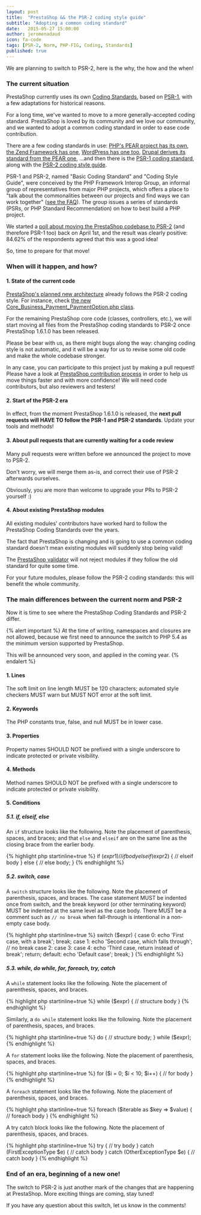 ```yaml
---
layout: post
title:  "PrestaShop && the PSR-2 coding style guide"
subtitle: "Adopting a common coding standard"
date:   2015-05-27 15:00:00
author: jeromenadaud
icon: fa-code
tags: [PSR-2, Norm, PHP-FIG, Coding, Standards]
published: true
---
```


We are planning to switch to PSR-2, here is the why, the how and the when!

### The current situation

PrestaShop currently uses its own [Coding Standards](http://doc.prestashop.com/display/PS16/Coding+Standards), based on [PSR-1](http://www.php-fig.org/psr/psr-1/), with a few adaptations for historical reasons.

For a long time, we've wanted to move to a more generally-accepted coding standard. PrestaShop is loved by its community and we love our community, and we wanted to adopt a common coding standard in order to ease code contribution.

There are a few coding standards in use: [PHP's PEAR project has its own](https://pear.php.net/manual/en/standards.php), [the Zend Framework has one](http://framework.zend.com/manual/current/en/ref/coding.standard.html), [WordPress has one too](https://make.wordpress.org/core/handbook/coding-standards/php/), [Drupal derives its standard from the PEAR one](https://www.drupal.org/coding-standards), ...and then there is the [PSR-1 coding standard](https://github.com/php-fig/fig-standards/blob/master/accepted/PSR-1-basic-coding-standard.md), along with the [PSR-2 coding style guide](https://github.com/php-fig/fig-standards/blob/master/accepted/PSR-2-coding-style-guide.md).

PSR-1 and PSR-2, named "Basic Coding Standard" and "Coding Style Guide", were conceived by the PHP Framework Interop Group, an informal group of representatives from major PHP projects, which offers a place to "talk about the commonalities between our projects and find ways we can work together" ([see the FAQ](http://www.php-fig.org/faq/)). The group issues a series of standards (PSRs, or PHP Standard Recommendation) on how to best build a PHP project.

We started a [poll about moving the PrestaShop codebase to PSR-2](https://www.prestashop.com/forums/topic/434831-psr2-development-norm-for-prestashop/) (and therefore PSR-1 too) back on April 1st, and the result was clearly positive: 84.62% of the respondents agreed that this was a good idea!

So, time to prepare for that move!


### When will it happen, and how?

#### 1. State of the current code

[PrestaShop's planned new architecture](http://build.prestashop.com/news/new-architecture-1-6-1-0/) already follows the PSR-2 coding style. For instance, check [the new Core_Business_Payment_PaymentOption.php class](https://github.com/PrestaShop/PrestaShop/blob/1.6/Core/Business/Payment/Core_Business_Payment_PaymentOption.php).

For the remaining PrestaShop core code (classes, controllers, etc.), we will start moving all files from the PrestaShop coding standards to PSR-2 once PrestaShop 1.6.1.0 has been released.

Please be bear with us, as there might bugs along the way: changing coding style is not automatic, and it will be a way for us to revise some old code and make the whole codebase stronger.

In any case, you can participate to this project just by making a pull request! Please have a look at [PrestaShop contribution process](https://github.com/PrestaShop/PrestaShop/blob/1.6/CONTRIBUTING.md) in order to help us move things faster and with more confidence! We will need code contributors, but also reviewers and testers!

#### 2. Start of the PSR-2 era

In effect, from the moment PrestaShop 1.6.1.0 is released, the **next pull requests will HAVE TO follow the PSR-1 and PSR-2 standards**. Update your tools and methods!

#### 3. About pull requests that are currently waiting for a code review

Many pull requests were written before we announced the project to move to PSR-2.

Don't worry, we will merge them as-is, and correct their use of PSR-2 afterwards ourselves.

Obviously, you are more than welcome to upgrade your PRs to PSR-2 yourself :)

#### 4. About existing PrestaShop modules

All existing modules' contributors have worked hard to follow the PrestaShop Coding Standards over the years.

The fact that PrestaShop is changing and is going to use a common coding standard doesn't mean existing modules will suddenly stop being valid!

The [PrestaShop validator](https://validator.prestashop.com) will not reject modules if they follow the old standard for quite some time.

For your future modules, please follow the PSR-2 coding standards: this will benefit the whole community.


### The main differences between the current norm and PSR-2

Now it is time to see where the PrestaShop Coding Standards and PSR-2 differ.

{% alert important %}
At the time of writing, namespaces and closures are not allowed, because we first need to announce the switch to PHP 5.4 as the minimum version supported by PrestaShop.

This will be announced very soon, and applied in the coming year.
{% endalert %}

#### 1. Lines

The soft limit on line length MUST be 120 characters; automated style checkers MUST warn but MUST NOT error at the soft limit.

#### 2. Keywords

The PHP constants true, false, and null MUST be in lower case.

#### 3. Properties

Property names SHOULD NOT be prefixed with a single underscore to indicate protected or private visibility.

#### 4. Methods

Method names SHOULD NOT be prefixed with a single underscore to indicate protected or private visibility.

#### 5. Conditions

##### 5.1. if, elseif, else

An `if` structure looks like the following. Note the placement of parenthesis, spaces, and braces; and that `else` and `elseif` are on the same line as the closing brace from the earlier body.

{% highlight php startinline=true %}
if ($expr1) {
    // if body
} elseif ($expr2) {
    // elseif body
} else {
    // else body;
}
{% endhighlight %}

##### 5.2. switch, case

A `switch` structure looks like the following. Note the placement of parenthesis, spaces, and braces. The case statement MUST be indented once from switch, and the break keyword (or other terminating keyword) MUST be indented at the same level as the case body. There MUST be a comment such as `// no break` when fall-through is intentional in a non-empty case body.

{% highlight php startinline=true %}
switch ($expr) {
    case 0:
        echo 'First case, with a break';
        break;
    case 1:
        echo 'Second case, which falls through';
        // no break
    case 2:
    case 3:
    case 4:
        echo 'Third case, return instead of break';
        return;
    default:
        echo 'Default case';
        break;
}
{% endhighlight %}

##### 5.3. while, do while, for, foreach, try, catch

A `while` statement looks like the following. Note the placement of parenthesis, spaces, and braces.

{% highlight php startinline=true %}
while ($expr) {
    // structure body
}
{% endhighlight %}

Similarly, a `do while` statement looks like the following. Note the placement of parenthesis, spaces, and braces.

{% highlight php startinline=true %}
do {
    // structure body;
} while ($expr);
{% endhighlight %}

A `for` statement looks like the following. Note the placement of parenthesis, spaces, and braces.

{% highlight php startinline=true %}
for ($i = 0; $i < 10; $i++) {
    // for body
}
{% endhighlight %}

A `foreach` statement looks like the following. Note the placement of parenthesis, spaces, and braces.

{% highlight php startinline=true %}
foreach ($iterable as $key => $value) {
    // foreach body
}
{% endhighlight %}

A try catch block looks like the following. Note the placement of parenthesis, spaces, and braces.

{% highlight php startinline=true %}
try {
    // try body
} catch (FirstExceptionType $e) {
    // catch body
} catch (OtherExceptionType $e) {
    // catch body
}
{% endhighlight %}

### End of an era, beginning of a new one!

The switch to PSR-2 is just another mark of the changes that are happening at PrestaShop. More exciting things are coming, stay tuned!

If you have any question about this switch, let us know in the comments!
